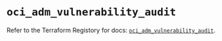 # `oci_adm_vulnerability_audit`

Refer to the Terraform Registory for docs: [`oci_adm_vulnerability_audit`](https://registry.terraform.io/providers/oracle/oci/6.18.0/docs/resources/adm_vulnerability_audit).
